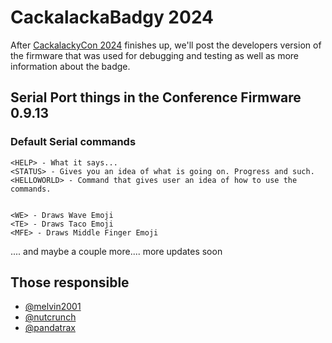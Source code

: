 # CackalackaBadgy 2024

After [CackalackyCon 2024](https://cackalackycon.org/index.html) finishes up, we'll post the developers version of the firmware that was used for debugging and testing as well as more information about the badge.

## Serial Port things in the Conference Firmware 0.9.13

### Default Serial commands
```
<HELP> - What it says...
<STATUS> - Gives you an idea of what is going on. Progress and such.
<HELLOWORLD> - Command that gives user an idea of how to use the commands.


<WE> - Draws Wave Emoji
<TE> - Draws Taco Emoji
<MFE> - Draws Middle Finger Emoji
```
.... and maybe a couple more.... more updates soon

## Those responsible
* [@melvin2001](https://github.com/melvin2001)
* [@nutcrunch](https://github.com/persinac)
* [@pandatrax](https://github.com/pandatrax)
